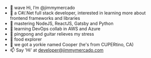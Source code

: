 - 👋 wave Hi, I’m @jimmymercado
- 👀 a C#/.Net full stack developer, interested in learning more about frontend frameworks and libraries
- 🥇 mastering NodeJS, ReactJS, Gatsby and Python
- 🥅 learning DevOps collab in AWS and Azure
- 🏓 pingpong and guitar relieves my stress 
- 🍝 food explorer 
- 🐶 we got a yorkie named Cooper (he's from CUPERtino, CA)
- 📫 Say 'Hi' at developer@jimmymercado.com


